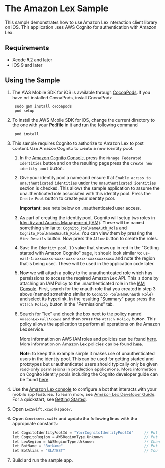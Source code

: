 # The Amazon Lex Sample

This sample demonstrates how to use Amazon Lex interaction client library on iOS. This application uses AWS Cognito for authentication with Amazon Lex.

## Requirements

* Xcode 9.2 and later
* iOS 9 and later

## Using the Sample
 
1. The AWS Mobile SDK for iOS is available through [CocoaPods](http://cocoapods.org). If you have not installed CocoaPods, install CocoaPods:

		sudo gem install cocoapods
		pod setup

2. To install the AWS Mobile SDK for iOS, change the current directory to the one with your **Podfile** in it and run the following command:

		pod install

3. This sample requires Cognito to authorize to Amazon Lex to post content.  Use Amazon Cognito to create a new identity pool:
    1. In the [Amazon Cognito Console](https://console.aws.amazon.com/cognito/), press the `Manage Federated Identities` button and on the resulting page press the `Create new identity pool` button.
    1. Give your identity pool a name and ensure that `Enable access to unauthenticated identities` under the `Unauthenticated identities` section is checked.  This allows the sample application to assume the unauthenticated role associated with this identity pool.  Press the `Create Pool` button to create your identity pool.

        **Important**: see note below on unauthenticated user access.

    1. As part of creating the identity pool, Cognito will setup two roles in [Identity and Access Management (IAM)](https://console.aws.amazon.com/iam/home#roles).  These will be named something similar to: `Cognito_PoolNameAuth_Role` and `Cognito_PoolNameUnauth_Role`. You can view them by pressing the `View Details` button. Now press the `Allow` button to create the roles.
	1. Save the `Identity pool ID` value that shows up in red in the "Getting started with Amazon Cognito" page, it should look similar to: `us-east-1:xxxxxxxx-xxxx-xxxx-xxxx-xxxxxxxxxxxx` and note the region that is being used.  These will be used in the application code later.
	1. Now we will attach a policy to the unauthenticated role which has permissions to access the required Amazon Lex API.  This is done by attaching an IAM Policy to the unauthenticated role in the [IAM Console](https://console.aws.amazon.com/iam/home#roles).  First, search for the unauth role that you created in step 3 above (named something similar to `Cognito_PoolNameUnauth_Role`) and select its hyperlink.  In the resulting "Summary" page press the `Attach Policy` button in the "Permissions" tab.
	1. Search for "lex" and check the box next to the policy named `AmazonLexFullAccess` and then press the `Attach Policy` button.  This policy allows the application to perform all operations on the Amazon Lex service.

        More information on AWS IAM roles and policies can be found [here](http://docs.aws.amazon.com/IAM/latest/UserGuide/access_policies_manage.html).  More information on Amazon Lex policies can be found [here](http://docs.aws.amazon.com/lex/latest/dg/access-control-managing-permissions.html).

		**Note**: to keep this example simple it makes use of unauthenticated users in the identity pool.  This can be used for getting started and prototypes but unauthenticated users should typically only be given read-only permissions in production applications.  More information on Cognito identity pools including the Cognito developer guide can be found [here](http://aws.amazon.com/cognito/).
4. Use the [Amazon Lex console](https://console.aws.amazon.com/lex/home) to configure a bot that interacts with your mobile app features. To learn more, see [Amazon Lex Developer Guide](https://docs.aws.amazon.com/lex/latest/dg/what-is.html). For a quickstart, see [Getting Started](https://alpha-docs-aws.amazon.com/lex/latest/dg/getting-started.html).

5. Open `LexSwift.xcworkspace/`.

6. Open `Constants.swift` and update the following lines with the appropriate constants:

	```c
    let CognitoIdentityPoolId = "YourCognitoIdentityPoolId"     // Put your Cognito Identity Pool ID here
    let CognitoRegion = AWSRegionType.Unknown                   // Put your Cognito region here
    let LexRegion = AWSRegionType.Unknown                       // Change this to your Lex region (most are currently AWSRegionType.USEast1)
    let BotName = "BotName"                                     // Put your bot name here
    let BotAlias = "$LATEST"                                    // You can leave this if you always want to use the latest version of your bot or put the version
	```
  
  7. Build and run the sample app.
